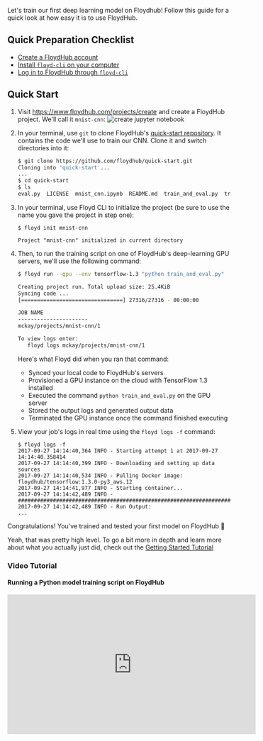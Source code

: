 Let's train our first deep learning model on Floydhub! Follow this guide for a
quick look at how easy it is to use FloydHub.

## Quick Preparation Checklist
- [Create a FloydHub account](https://www.floydhub.com/login)
- [Install `floyd-cli` on your computer](../guides/basics/install.md)
- [Log in to FloydHub through `floyd-cli`](../guides/basics/login.md)

## Quick Start

1. Visit https://www.floydhub.com/projects/create and create a FloydHub
    project. We'll call it `mnist-cnn`:
    ![create jupyter notebook](../img/create_project.jpg)

2. In your terminal, use `git` to clone FloydHub's
    [quick-start repository](https://github.com/floydhub/quick-start). It
    contains the code we'll use to train our CNN. Clone it and switch
    directories into it:

    ```bash
    $ git clone https://github.com/floydhub/quick-start.git
    Cloning into 'quick-start'...
    ...
    $ cd quick-start
    $ ls
    eval.py  LICENSE  mnist_cnn.ipynb  README.md  train_and_eval.py  train.py
    ```

3. In your terminal, use Floyd CLI to initialize the project (be sure to use
   the name you gave the project in step one):

    ```
    $ floyd init mnist-cnn

    Project "mnist-cnn" initialized in current directory
    ```

4. Then, to run the training script on one of  FloydHub's deep-learning GPU
    servers, we'll use the following command:

    ```bash
    $ floyd run --gpu --env tensorflow-1.3 "python train_and_eval.py"

    Creating project run. Total upload size: 25.4KiB
    Syncing code ...
    [================================] 27316/27316 - 00:00:00

    JOB NAME
    ----------------------
    mckay/projects/mnist-cnn/1

    To view logs enter:
       floyd logs mckay/projects/mnist-cnn/1
    ```

    Here's what Floyd did when you ran that command:

    - Synced your local code to FloydHub's servers
    - Provisioned a GPU instance on the cloud with TensorFlow 1.3 installed
    - Executed the command `python train_and_eval.py` on the GPU server
    - Stored the output logs and generated output data
    - Terminated the GPU instance once the command finished executing

5. View your job's logs in real time using the `floyd logs -f` command:

    ```
    $ floyd logs -f
    2017-09-27 14:14:40,364 INFO - Starting attempt 1 at 2017-09-27 14:14:40.358414
    2017-09-27 14:14:40,399 INFO - Downloading and setting up data sources
    2017-09-27 14:14:40,534 INFO - Pulling Docker image: floydhub/tensorflow:1.3.0-py3_aws.12
    2017-09-27 14:14:41,977 INFO - Starting container...
    2017-09-27 14:14:42,489 INFO -
    ################################################################################
    2017-09-27 14:14:42,489 INFO - Run Output:
    ...
    ```

Congratulations! You've trained and tested your first model on FloydHub 🎉

Yeah, that was pretty high level. To go a bit more in depth and learn more
about what you actually just did, check out the [Getting Started
Tutorial](get_started)

### Video Tutorial
#### Running a Python model training script on FloydHub

<iframe width="560" height="315" src="https://www.youtube.com/embed/LpVwFBdlxKs?rel=0" frameborder="0" gesture="media" allow="encrypted-media" allowfullscreen></iframe>
